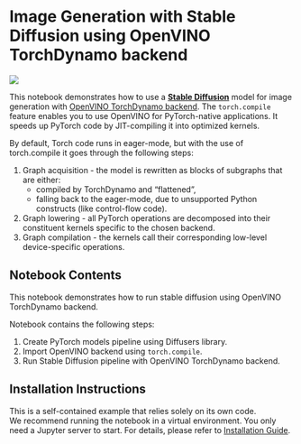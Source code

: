 # Image Generation with Stable Diffusion using OpenVINO TorchDynamo backend

<img referrerpolicy="no-referrer-when-downgrade" src="https://static.scarf.sh/a.png?x-pxid=5b5a4db0-7875-4bfb-bdbd-01698b5b1a77&file=notebooks/stable-diffusion-torchdynamo-backend/README.md" />

This notebook demonstrates how to use a **[Stable Diffusion](https://huggingface.co/stabilityai/stable-diffusion-2-1)** model for image generation with [OpenVINO TorchDynamo backend](https://docs.openvino.ai/2024/openvino-workflow/torch-compile.html). The `torch.compile` feature enables you to use OpenVINO for PyTorch-native applications. It speeds up PyTorch code by JIT-compiling it into optimized kernels.

By default, Torch code runs in eager-mode, but with the use of torch.compile it goes through the following steps:

1. Graph acquisition - the model is rewritten as blocks of subgraphs that are either:
    * compiled by TorchDynamo and “flattened”,
    * falling back to the eager-mode, due to unsupported Python constructs (like control-flow code).
2. Graph lowering - all PyTorch operations are decomposed into their constituent kernels specific to the chosen backend.
3. Graph compilation - the kernels call their corresponding low-level device-specific operations.

## Notebook Contents

This notebook demonstrates how to run stable diffusion using OpenVINO TorchDynamo backend.

Notebook contains the following steps:

1. Create PyTorch models pipeline using Diffusers library.
2. Import OpenVINO backend using `torch.compile`.
3. Run Stable Diffusion pipeline with OpenVINO TorchDynamo backend.

## Installation Instructions

This is a self-contained example that relies solely on its own code.</br>
We recommend running the notebook in a virtual environment. You only need a Jupyter server to start.
For details, please refer to [Installation Guide](../../README.md).
